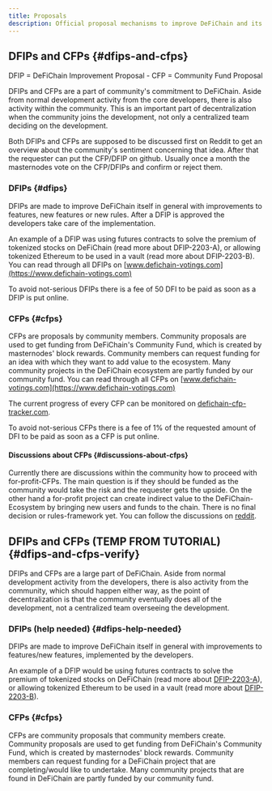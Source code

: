 ```yaml
---
title: Proposals
description: Official proposal mechanisms to improve DeFiChain and its ecosystem. DFIPs vs. DFPs. Learn how to make a proposal.
---
```


## DFIPs and CFPs {#dfips-and-cfps}

DFIP = DeFiChain Improvement Proposal - CFP = Community Fund Proposal

DFIPs and CFPs are a part of community's commitment to DeFiChain. Aside from normal development activity from the core developers, there is also activity within the community. This is an important part of decentralization when the community joins the development, not only a centralized team deciding on the development.

Both DFIPs and CFPs are supposed to be discussed first on Reddit to get an overview about the community's sentiment concerning that idea. After that the requester can put the CFP/DFIP on github. Usually once a month the masternodes vote on the CFP/DFIPs and confirm or reject them.

### DFIPs {#dfips}

DFIPs are made to improve DeFiChain itself in general with improvements to features, new features or new rules. After a DFIP is approved the developers take care of the implementation.

An example of a DFIP was using futures contracts to solve the premium of tokenized stocks on DeFiChain (read more about DFIP-2203-A), or allowing tokenized Ethereum to be used in a vault (read more about DFIP-2203-B). You can read through all DFIPs on [www.defichain-votings.com](https://www.defichain-votings.com)

To avoid not-serious DFIPs there is a fee of 50 DFI to be paid as soon as a DFIP is put online.

### CFPs {#cfps}

CFPs are proposals by community members. Community proposals are used to get funding from DeFiChain's Community Fund, which is created by masternodes' block rewards. Community members can request funding for an idea with which they want to add value to the ecosystem. Many community projects in the DeFiChain ecosystem are partly funded by our community fund. You can read through all CFPs on [www.defichain-votings.com](https://www.defichain-votings.com)

The current progress of every CFP can be monitored on [defichain-cfp-tracker.com](https://www.defichain-cfp-tracker.com/b/7Qcqu3xl/defichain-cfp-projects).

To avoid not-serious CFPs there is a fee of 1% of the requested amount of DFI to be paid as soon as a CFP is put online.

#### Discussions about CFPs {#discussions-about-cfps}

Currently there are discussions within the community how to proceed with for-profit-CFPs. The main question is if they should be funded as the community would take the risk and the requester gets the upside. On the other hand a for-profit project can create indirect value to the DeFiChain-Ecosystem by bringing new users and funds to the chain. There is no final decision or rules-framework yet. You can follow the discussions on [reddit](https://www.reddit.com/r/defiblockchain/).

## DFIPs and CFPs (TEMP FROM TUTORIAL) {#dfips-and-cfps-verify}

DFIPs and CFPs are a large part of DeFiChain. Aside from normal development activity from the developers, there is also activity from the community, which should happen either way, as the point of decentralization is that the community eventually does all of the development, not a centralized team overseeing the development.

### DFIPs (help needed) {#dfips-help-needed}

DFIPs are made to improve DeFiChain itself in general with improvements to features/new features, implemented by the developers.

An example of a DFIP would be using futures contracts to solve the premium of tokenized stocks on DeFiChain (read more about [DFIP-2203-A](https://github.com/DeFiCh/dfips/issues/127)), or allowing tokenized Ethereum to be used in a vault (read more about [DFIP-2203-B](https://github.com/DeFiCh/dfips/issues/128)).

### CFPs {#cfps}

CFPs are community proposals that community members create. Community proposals are used to get funding from DeFiChain's Community Fund, which is created by masternodes' block rewards. Community members can request funding for a DeFiChain project that are completing/would like to undertake. Many community projects that are found in DeFiChain are partly funded by our community fund.
